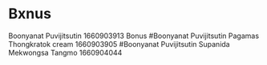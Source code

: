 # Bxnus
Boonyanat Puvijitsutin
1660903913
Bonus
#Boonyanat Puvijitsutin
Pagamas Thongkratok
cream
1660903905
#Boonyanat Puvijitsutin 
Supanida Mekwongsa
Tangmo
1660904044
